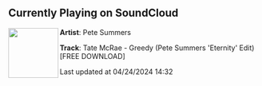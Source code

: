 ## Currently Playing on SoundCloud

[<img align="left" width="100" src="https://i1.sndcdn.com/artworks-XPzeeEHl567w08Ix-xmHhKw-t500x500.jpg">](https://soundcloud.com/hrly11/tate-mcrae-greedy-hrly-eternity-edit?in=saxurn/sets/tmp2/)

**Artist**: Pete Summers 

**Track**: Tate McRae - Greedy (Pete Summers 'Eternity' Edit)[FREE DOWNLOAD]

Last updated at 04/24/2024 14:32
